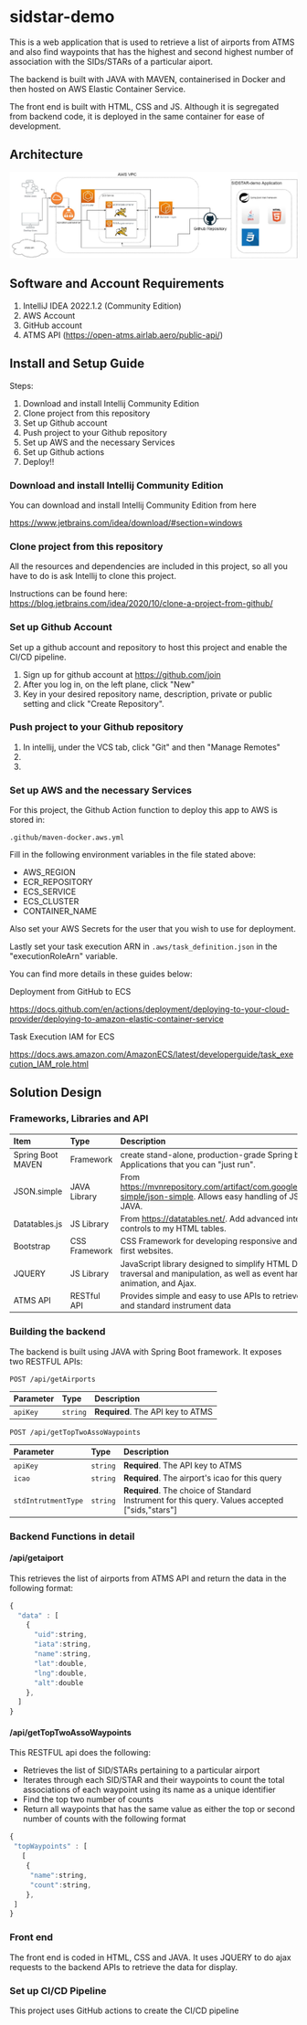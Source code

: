 # sidstar-demo
This is a web application that is used to retrieve a list of airports from ATMS and also find waypoints that has the highest and second highest number of association with the SIDs/STARs of a particular aiport.

The backend is built with JAVA with MAVEN, containerised in Docker and then hosted on AWS Elastic Container Service.

The front end is built with HTML, CSS and JS. Although it is segregated from backend code, it is deployed in the same container for ease of development.

## Architecture

![This is an image](assets/sidstardemo.jpg)

## Software and Account Requirements

1) IntelliJ IDEA 2022.1.2 (Community Edition)
2) AWS Account
3) GitHub account
4) ATMS API (https://open-atms.airlab.aero/public-api/)

## Install and Setup Guide

Steps:
1) Download and install Intellij Community Edition
2) Clone project from this repository
3) Set up Github account
4) Push project to your Github repository
5) Set up AWS and the necessary Services
6) Set up Github actions
7) Deploy!!

### Download and install Intellij Community Edition
You can download and install Intellij Community Edition from here

https://www.jetbrains.com/idea/download/#section=windows

### Clone project from this repository
All the resources and dependencies are included in this project, so all you have to do is ask Intellij to clone this project.

Instructions can be found here:
https://blog.jetbrains.com/idea/2020/10/clone-a-project-from-github/

### Set up Github Account
Set up a github account and repository to host this project and enable the CI/CD pipeline.

1) Sign up for github account at https://github.com/join
2) After you log in, on the left plane, click "New"
3) Key in your desired repository name, description, private or public setting and click "Create Repository".

### Push project to your Github repository
1) In intellij, under the VCS tab, click "Git" and then "Manage Remotes"
2) 
3)

### Set up AWS and the necessary Services
For this project, the Github Action function to deploy this app to AWS is stored in:

```code
.github/maven-docker.aws.yml
```

Fill in the following environment variables in the file stated above:
* AWS_REGION
* ECR_REPOSITORY
* ECS_SERVICE
* ECS_CLUSTER
* CONTAINER_NAME

Also set your AWS Secrets for the user that you wish to use for deployment.

Lastly set your task execution ARN in ```.aws/task_definition.json``` in the "executionRoleArn" variable.


You can find more details in these guides below:

Deployment from GitHub to ECS

https://docs.github.com/en/actions/deployment/deploying-to-your-cloud-provider/deploying-to-amazon-elastic-container-service

Task Execution IAM for ECS

https://docs.aws.amazon.com/AmazonECS/latest/developerguide/task_execution_IAM_role.html

## Solution Design

### Frameworks, Libraries and API
| Item              | Type          | Description                                                                                                                           |
|:------------------|:--------------|:--------------------------------------------------------------------------------------------------------------------------------------|
| Spring Boot MAVEN | Framework     | create stand-alone, production-grade Spring based Applications that you can "just run".                                               |
| JSON.simple       | JAVA Library  | From https://mvnrepository.com/artifact/com.googlecode.json-simple/json-simple. Allows easy handling of JSON in JAVA.                 |
| Datatables.js     | JS Library    | From https://datatables.net/. Add advanced interaction controls to my HTML tables.                                                    |
| Bootstrap         | CSS Framework | CSS Framework for developing responsive and mobile-first websites.                                                                    |
| JQUERY            | JS Library    | JavaScript library designed to simplify HTML DOM tree traversal and manipulation, as well as event handling, CSS animation, and Ajax. |
| ATMS API          | RESTful API   | Provides simple and easy to use APIs to retrieve airport and standard instrument data                                                 |


### Building the backend
The backend is built using JAVA with Spring Boot framework. It exposes two RESTFUL APIs:

```http
POST /api/getAirports
```

| Parameter | Type | Description |
| :--- | :--- | :--- |
| `apiKey` | `string` | **Required**. The API key to ATMS |

```http
POST /api/getTopTwoAssoWaypoints
```

| Parameter | Type | Description |
| :--- | :--- | :--- |
| `apiKey` | `string` | **Required**. The API key to ATMS |
| `icao` | `string` | **Required**. The airport's icao for this query|
| `stdIntrutmentType` | `string` | **Required**. The choice of Standard Instrument for this query. Values accepted ["sids,"stars"] |

### Backend Functions in detail

#### /api/getaiport
This retrieves the list of airports from ATMS API and return the data in the following format:

```javascript
{
  "data" : [
    { 
      "uid":string,
      "iata":string,
      "name":string,
      "lat":double,
      "lng":double,
      "alt":double
    },
  ]
}
```

#### /api/getTopTwoAssoWaypoints
This RESTFUL api does the following:
* Retrieves the list of SID/STARs pertaining to a particular airport 
* Iterates through each SID/STAR and their waypoints to count the total associations of each waypoint using its name as a unique identifier
* Find the top two number of counts
* Return all waypoints that has the same value as either the top or second number of counts with the following format

```javascript
{
 "topWaypoints" : [
   [
    {
     "name":string,
     "count":string,
    },
 ]
}
```

### Front end
The front end is coded in HTML, CSS and JAVA. It uses JQUERY to do ajax requests to the backend APIs to retrieve the data for display.

### Set up CI/CD Pipeline
This project uses GitHub actions to create the CI/CD pipeline


